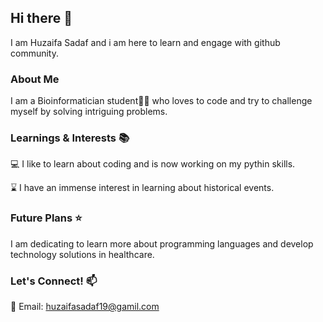 ## Hi there 👋
I am Huzaifa Sadaf and i am here to learn and engage with github community.
### About Me
I am a Bioinformatician student👩‍🎓 who loves to code and try to challenge myself by solving intriguing problems.
### Learnings & Interests 📚
💻 I like to learn about coding and is now working on my pythin skills.

⌛ I have an immense interest in learning about historical events.

### Future Plans ⭐
I am dedicating to learn more about programming languages and develop technology solutions in healthcare.
### Let's Connect! 📫
📧 Email: huzaifasadaf19@gamil.com
<!--
**huzaifasadaf19/huzaifasadaf19** is a ✨ _special_ ✨ repository because its `README.md` (this file) appears on your GitHub profile.

Here are some ideas to get you started:

- 🔭 I’m currently working on ...
- 🌱 I’m currently learning ...
- 👯 I’m looking to collaborate on ...
- 🤔 I’m looking for help with ...
- 💬 Ask me about ...
- 📫 How to reach me: ...
- 😄 Pronouns: ...
- ⚡ Fun fact: ...
-->

